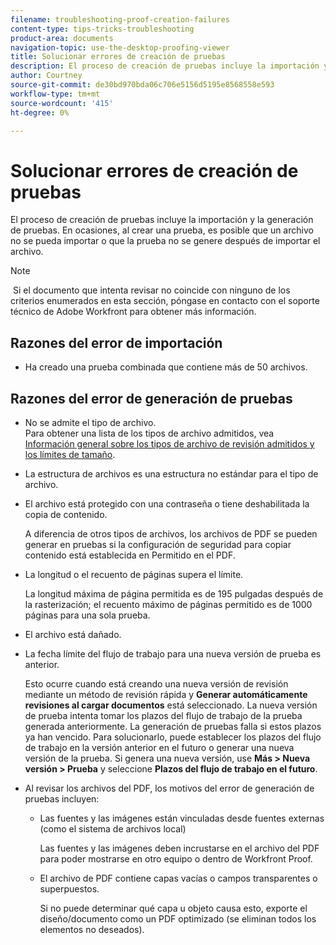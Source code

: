 ```yaml
---
filename: troubleshooting-proof-creation-failures
content-type: tips-tricks-troubleshooting
product-area: documents
navigation-topic: use-the-desktop-proofing-viewer
title: Solucionar errores de creación de pruebas
description: El proceso de creación de pruebas incluye la importación y la generación de pruebas. En ocasiones, al crear una prueba, es posible que un archivo no se pueda importar o que la prueba no se genere después de importar el archivo.
author: Courtney
source-git-commit: de30bd970bda06c706e5156d5195e8568558e593
workflow-type: tm+mt
source-wordcount: '415'
ht-degree: 0%

---
```



# Solucionar errores de creación de pruebas

El proceso de creación de pruebas incluye la importación y la generación de pruebas. En ocasiones, al crear una prueba, es posible que un archivo no se pueda importar o que la prueba no se genere después de importar el archivo.

>[!NOTE]
>
> Si el documento que intenta revisar no coincide con ninguno de los criterios enumerados en esta sección, póngase en contacto con el soporte técnico de Adobe Workfront para obtener más información.

## Razones del error de importación

* Ha creado una prueba combinada que contiene más de 50 archivos.

## Razones del error de generación de pruebas

* No se admite el tipo de archivo.\
  Para obtener una lista de los tipos de archivo admitidos, vea [Información general sobre los tipos de archivo de revisión admitidos y los límites de tamaño](../../../review-and-approve-work/proofing/proofing-overview/supported-proofing-file-types.md).

* La estructura de archivos es una estructura no estándar para el tipo de archivo.
* El archivo está protegido con una contraseña o tiene deshabilitada la copia de contenido.

  A diferencia de otros tipos de archivos, los archivos de PDF se pueden generar en pruebas si la configuración de seguridad para copiar contenido está establecida en Permitido en el PDF.

* La longitud o el recuento de páginas supera el límite.

  La longitud máxima de página permitida es de 195 pulgadas después de la rasterización; el recuento máximo de páginas permitido es de 1000 páginas para una sola prueba.

* El archivo está dañado.
* La fecha límite del flujo de trabajo para una nueva versión de prueba es anterior.

  Esto ocurre cuando está creando una nueva versión de revisión mediante un método de revisión rápida y **Generar automáticamente revisiones al cargar documentos** está seleccionado. La nueva versión de prueba intenta tomar los plazos del flujo de trabajo de la prueba generada anteriormente. La generación de pruebas falla si estos plazos ya han vencido. Para solucionarlo, puede establecer los plazos del flujo de trabajo en la versión anterior en el futuro o generar una nueva versión de la prueba. Si genera una nueva versión, use **Más > Nueva versión > Prueba** y seleccione **Plazos del flujo de trabajo en el futuro**.

* Al revisar los archivos del PDF, los motivos del error de generación de pruebas incluyen:

   * Las fuentes y las imágenes están vinculadas desde fuentes externas (como el sistema de archivos local)

     Las fuentes y las imágenes deben incrustarse en el archivo del PDF para poder mostrarse en otro equipo o dentro de Workfront Proof.

   * El archivo de PDF contiene capas vacías o campos transparentes o superpuestos.

     Si no puede determinar qué capa u objeto causa esto, exporte el diseño/documento como un PDF optimizado (se eliminan todos los elementos no deseados).

